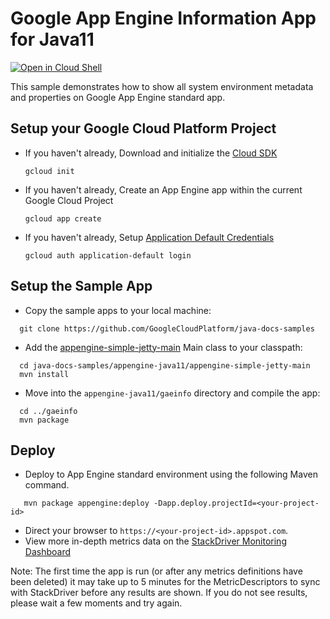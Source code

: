 # Google App Engine Information App for Java11

<a href="https://console.cloud.google.com/cloudshell/open?git_repo=https://github.com/GoogleCloudPlatform/java-docs-samples&page=editor&open_in_editor==appengine-java11/gaeinfo/README.md">
<img alt="Open in Cloud Shell" src ="http://gstatic.com/cloudssh/images/open-btn.png"></a>

This sample demonstrates how to show all system environment metadata and properties on Google App
Engine standard app.

## Setup your Google Cloud Platform Project

* If you haven't already, Download and initialize the [Cloud SDK](https://cloud.google.com/sdk/)

    `gcloud init`

* If you haven't already, Create an App Engine app within the current Google Cloud Project

    `gcloud app create`

* If you haven't already, Setup [Application Default Credentials](https://developers.google.com/identity/protocols/application-default-credentials)

    `gcloud auth application-default login`

## Setup the Sample App

- Copy the sample apps to your local machine:
```
  git clone https://github.com/GoogleCloudPlatform/java-docs-samples
```

- Add the [appengine-simple-jetty-main](../README.md#appengine-simple-jetty-main)
Main class to your classpath:
```
  cd java-docs-samples/appengine-java11/appengine-simple-jetty-main
  mvn install
```

- Move into the `appengine-java11/gaeinfo` directory and compile the app:
```
  cd ../gaeinfo
  mvn package
```

## Deploy

- Deploy to App Engine standard environment using the following Maven command.
```
   mvn package appengine:deploy -Dapp.deploy.projectId=<your-project-id>
```
- Direct your browser to `https://<your-project-id>.appspot.com`.
- View more in-depth metrics data on the [StackDriver Monitoring Dashboard][dashboard]

Note: The first time the app is run (or after any metrics definitions have
been deleted) it may take up to 5 minutes for the MetricDescriptors to sync
with StackDriver before any results are shown. If you do not see results,
please wait a few moments and try again.

[dashboard]: https://console.cloud.google.com/monitoring
